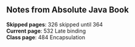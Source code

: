 ## Notes from Absolute Java Book

**Skipped pages**: 326 skipped until 364  
**Current page**: 532 Late binding  
**Class page**: 484 Encapsulation  
